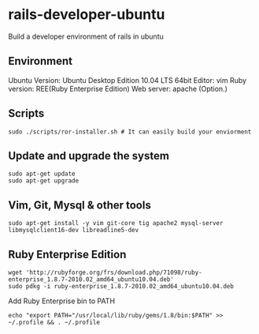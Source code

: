 rails-developer-ubuntu
======================

Build a developer environment of rails in ubuntu

Environment
-----------

Ubuntu Version: Ubuntu Desktop Edition 10.04 LTS 64bit
Editor: vim
Ruby version: REE(Ruby Enterprise Edition)
Web server: apache (Option.)

Scripts
-------

    sudo ./scripts/ror-installer.sh # It can easily build your enviorment


Update and upgrade the system
-------------------------------

    sudo apt-get update
    sudo apt-get upgrade

Vim, Git, Mysql & other tools
-----------------------------

    sudo apt-get install -y vim git-core tig apache2 mysql-server libmysqlclient16-dev libreadline5-dev

Ruby Enterprise Edition
-----------------------

    wget 'http://rubyforge.org/frs/download.php/71098/ruby-enterprise_1.8.7-2010.02_amd64_ubuntu10.04.deb'
    sudo pdkg -i ruby-enterprise_1.8.7-2010.02_amd64_ubuntu10.04.deb

Add Ruby Enterprise bin to PATH

    echo "export PATH="/usr/local/lib/ruby/gems/1.8/bin:$PATH" >> ~/.profile && . ~/.profile


